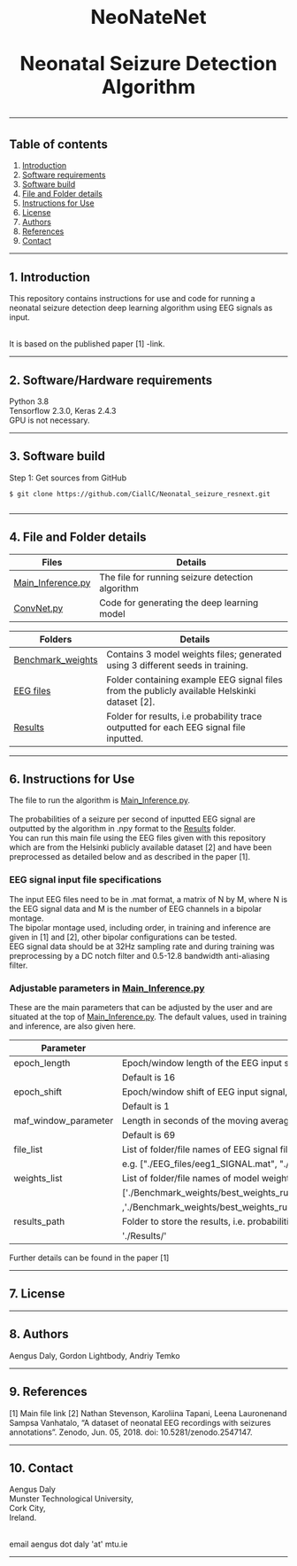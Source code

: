 <h1 align="center" style="display: block; font-size: 2.5em; font-weight: bold; margin-block-start: 1em; margin-block-end: 1em;">  
  <br><br><strong>NeoNateNet</strong>
  <br><br><strong>Neonatal Seizure Detection Algorithm</strong>
  
---  
  ## Table of contents
1. [Introduction](#introduction)  
2. [Software requirements](#software-requirements)  
3. [Software build](#software-build)  
4. [File and Folder details](#File-descriptions)
5. [Instructions for Use](#InstructionsforUse)
6. [License](#License)
7. [Authors](#Authors)
8. [References](#References)
9. [Contact](#Contact)

---  
## 1. Introduction

This repository contains instructions for use and code for running a neonatal seizure detection deep learning algorithm using EEG signals as input.

<br /> It is based on the published paper [1] -link.
 
---  
   
## 2. Software/Hardware requirements
Python 3.8
<br />Tensorflow 2.3.0, Keras 2.4.3
<br /> GPU is not necessary.  
___  
## 3. Software build
Step 1: Get sources from GitHub 
```shell   
$ git clone https://github.com/CiallC/Neonatal_seizure_resnext.git
 
```  
___

## 4. File and Folder details
  

| Files                                      | Details                                          |    
|--------------------------------------------|--------------------------------------------------|        
| [Main_Inference.py](Main_Inference.py)     | The file for running seizure detection algorithm |
| [ConvNet.py](ConvNet.py)                   | Code for generating the deep learning model      |


| Folders                                  | Details                                                                                       |    
|------------------------------------------|-----------------------------------------------------------------------------------------------|        
| [Benchmark_weights](./Benchmark_weights) | Contains 3 model weights files; generated using 3 different seeds in training.                |
| [EEG files](./EEG_files)                 | Folder containing example EEG signal files from the publicly available Helskinki dataset [2]. |
| [Results](./Results)                     | Folder for results, i.e probability trace outputted for each EEG signal file inputted.        | 

___

## 6. Instructions for Use

The file to run the algorithm is [Main_Inference.py](Main_Inference.py).  
<br />  The probabilities of a seizure per second of inputted EEG signal are outputted by the algorithm in .npy format to the [Results](./Results) folder.
<br />  You can run this main file using the EEG files given with this repository which are from the Helsinki publicly available dataset [2]
and have been preprocessed as detailed below and as described in the paper  [1].
### EEG signal input file specifications
The input EEG files need to be in .mat format, a matrix of N by M, where N is the EEG signal data and M is the number of EEG channels in a bipolar montage.
<br /> The bipolar montage used, including order, in training and inference are given in [1] and [2], other bipolar configurations can be tested. 
<br /> EEG signal data should be at 32Hz sampling rate and during training was preprocessing by a DC notch filter and 0.5-12.8 bandwidth anti-aliasing filter.

### Adjustable parameters in [Main_Inference.py](Main_Inference.py)
These are the main parameters that can be adjusted by the user and are situated at the top of [Main_Inference.py](Main_Inference.py).  The default values, used in training and inference, are also given here.

| Parameter            | Description                                                                                                                                                                     |    
|----------------------|---------------------------------------------------------------------------------------------------------------------------------------------------------------------------------|
| epoch_length         | Epoch/window length of the EEG input signal, in seconds.                                                                                                                        |
|                      | Default is 16                                                                                                                                                                   |
| epoch_shift          | Epoch/window shift of EEG input signal, in seconds.                                                                                                                             
|                      | Default is 1                                                                                                                                                                    |
| maf_window_parameter | Length in seconds of the moving average filter (maf) window parameter used in the maf.                                                                                          |
|                      | Default is 69                                                                                                                                                                   |
| file_list            | List of folder/file names of EEG signal files to be processed.                                                                                                                  |
|                      | e.g. ["./EEG_files/eeg1_SIGNAL.mat", "./EEG_files/eeg4_SIGNAL.mat"]                                                                                                             |
| weights_list         | List of folder/file names of model weight files; 3 different files exist from 3 different training seed-runs                                                                    |
|                      | ['./Benchmark_weights/best_weights_run0_hski_trained.hdf5',                                                                                                                     |
|                      | ,'./Benchmark_weights/best_weights_run1_hski_trained.hdf5','./Benchmark_weights/best_weights_run2_hski_trained.hdf5','./Benchmark_weights/best_weights_run2_hski_trained.hdf5'] | 
| results_path         | Folder to store the results, i.e. probabilities outputted per individual file                                                                                                   |
|                      | './Results/'                                                                                                                                                                    |

Further details can be found in the paper [1]
___

## 7. License
___
## 8. Authors
Aengus Daly, Gordon Lightbody, Andriy Temko
___
## 9. References
[1]  Main file link
[2]  Nathan Stevenson, Karoliina Tapani, Leena Lauronenand Sampsa Vanhatalo, “A dataset of neonatal EEG recordings with seizures annotations”. Zenodo, Jun. 05, 2018. doi: 10.5281/zenodo.2547147.
___
## 10. Contact

Aengus Daly 
<br /> Munster Technological University,
<br /> Cork City,
<br /> Ireland.

<br /> email aengus dot daly 'at' mtu.ie

___
